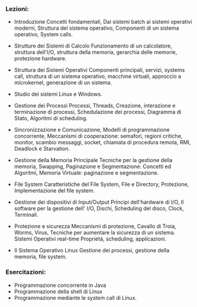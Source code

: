 ### Lezioni:
- Introduzione Concetti fondamentali, Dai sistemi batch ai sistemi operativi moderni, Struttura del sistema operativo, Componenti di un sistema operativo, System calls. 
  
- Strutture dei Sistemi di Calcolo Funzionamento di un calcolatore, struttura dell'I/O, struttura della memoria, gerarchia delle memorie, protezione hardware. 
  
- Struttura dei Sistemi Operativi Componenti principali, servizi, systems call, struttura di un sistema operativo, macchine virtuali, approccio a microkernel, generazione di un sistema.
  
- Studio dei sistemi Linux e Windows. 
  
- Gestione dei Processi Processi, Threads, Creazione, interazione e terminazione di processi, Schedulazione dei processi, Diagramma di Stato, Algoritmi di scheduling. 
  
- Sincronizzazione e Comunicazione, Modelli di programmazione concorrente, Meccanismi di cooperazione: semafori, regioni critiche, monitor, scambio messaggi, socket, chiamata di procedura remota, RMI, Deadlock e Starvation.
  
- Gestione della Memoria Principale Tecniche per la gestione della memoria, Swapping, Paginazione e Segmentazione: Concetti ed Algoritmi, Memoria Virtuale: paginazione e segmentazione. 
  
- File System Caratteristiche del File System, File e Directory, Protezione, Implementazione del file system.
  
- Gestione dei dispositivi di Input/Output Principi dell'hardware di I/O, Il software per la gestione dell' I/O, Dischi, Scheduling del disco, Clock, Terminali. 
  
- Protezione e sicurezza Meccanismi di protezione, Cavallo di Troia, Worms, Virus, Tecniche per aumentare la sicurezza di un sistema. Sistemi Operativi real-time Proprietà, scheduling, applicazioni. 
  
- Il Sistema Operativo Linux Gestione dei processi, gestione della memoria, file system. 

### Esercitazioni:
- Programmazione concorrente in Java
- Programmazione della shell di Linux
- Programmazione mediante le system call di Linux.